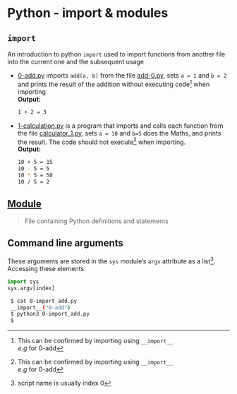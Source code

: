 # Python - import & modules

## `import`

An introduction to python `import` used to import functions from another file into the current one and the subsequent usage

* [0-add.py](./0-add.py) imports `add(a, b)` from the file [add-0.py](./add_0.py), sets `a = 1` and `b = 2` and prints the result of the addition without executing code[^2] when importing  
**Output:**

  ```bash  
  1 + 2 = 3
  ```

* [1-calculation.py](./1-calculation.py) is a program that imports and calls each function from the file [calculator_1.py](./calculator_1.py), sets `a = 10` and `b=5` does the Maths, and prints the result. The code should not execute[^2] when importing.  
**Output:**

  ```bash
  10 + 5 = 15
  10 - 5 = 5
  10 * 5 = 50
  10 / 5 = 2
  ```

## [Module](https://docs.python.org/3.8/tutorial/modules.html)
>
> File containing Python definitions and statements

## Command line arguments

These arguments are stored in the `sys` module’s `argv` attribute as a list[^1].
Accessing these elements:

```python
import sys
sys.argv[index]
```

[^1]: script name is usually index 0  
[^2]: This can be confirmed by importing using `__import__`  
_e.g_ for 0-add

 ```bash
  $ cat 0-import_add.py
  __import__("0-add")
  $ python3 0-import_add.py 
  $ 
```
